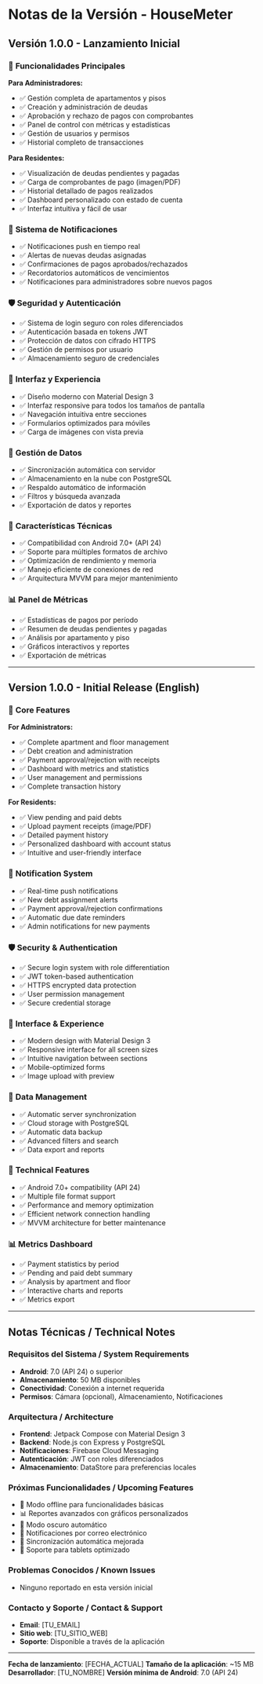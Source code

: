 # Notas de la Versión - HouseMeter

## Versión 1.0.0 - Lanzamiento Inicial

### 🏢 **Funcionalidades Principales**

**Para Administradores:**
- ✅ Gestión completa de apartamentos y pisos
- ✅ Creación y administración de deudas
- ✅ Aprobación y rechazo de pagos con comprobantes
- ✅ Panel de control con métricas y estadísticas
- ✅ Gestión de usuarios y permisos
- ✅ Historial completo de transacciones

**Para Residentes:**
- ✅ Visualización de deudas pendientes y pagadas
- ✅ Carga de comprobantes de pago (imagen/PDF)
- ✅ Historial detallado de pagos realizados
- ✅ Dashboard personalizado con estado de cuenta
- ✅ Interfaz intuitiva y fácil de usar

### 🔔 **Sistema de Notificaciones**
- ✅ Notificaciones push en tiempo real
- ✅ Alertas de nuevas deudas asignadas
- ✅ Confirmaciones de pagos aprobados/rechazados
- ✅ Recordatorios automáticos de vencimientos
- ✅ Notificaciones para administradores sobre nuevos pagos

### 🛡️ **Seguridad y Autenticación**
- ✅ Sistema de login seguro con roles diferenciados
- ✅ Autenticación basada en tokens JWT
- ✅ Protección de datos con cifrado HTTPS
- ✅ Gestión de permisos por usuario
- ✅ Almacenamiento seguro de credenciales

### 📱 **Interfaz y Experiencia**
- ✅ Diseño moderno con Material Design 3
- ✅ Interfaz responsive para todos los tamaños de pantalla
- ✅ Navegación intuitiva entre secciones
- ✅ Formularios optimizados para móviles
- ✅ Carga de imágenes con vista previa

### 💾 **Gestión de Datos**
- ✅ Sincronización automática con servidor
- ✅ Almacenamiento en la nube con PostgreSQL
- ✅ Respaldo automático de información
- ✅ Filtros y búsqueda avanzada
- ✅ Exportación de datos y reportes

### 🔧 **Características Técnicas**
- ✅ Compatibilidad con Android 7.0+ (API 24)
- ✅ Soporte para múltiples formatos de archivo
- ✅ Optimización de rendimiento y memoria
- ✅ Manejo eficiente de conexiones de red
- ✅ Arquitectura MVVM para mejor mantenimiento

### 📊 **Panel de Métricas**
- ✅ Estadísticas de pagos por período
- ✅ Resumen de deudas pendientes y pagadas
- ✅ Análisis por apartamento y piso
- ✅ Gráficos interactivos y reportes
- ✅ Exportación de métricas

---

## Version 1.0.0 - Initial Release (English)

### 🏢 **Core Features**

**For Administrators:**
- ✅ Complete apartment and floor management
- ✅ Debt creation and administration
- ✅ Payment approval/rejection with receipts
- ✅ Dashboard with metrics and statistics
- ✅ User management and permissions
- ✅ Complete transaction history

**For Residents:**
- ✅ View pending and paid debts
- ✅ Upload payment receipts (image/PDF)
- ✅ Detailed payment history
- ✅ Personalized dashboard with account status
- ✅ Intuitive and user-friendly interface

### 🔔 **Notification System**
- ✅ Real-time push notifications
- ✅ New debt assignment alerts
- ✅ Payment approval/rejection confirmations
- ✅ Automatic due date reminders
- ✅ Admin notifications for new payments

### 🛡️ **Security & Authentication**
- ✅ Secure login system with role differentiation
- ✅ JWT token-based authentication
- ✅ HTTPS encrypted data protection
- ✅ User permission management
- ✅ Secure credential storage

### 📱 **Interface & Experience**
- ✅ Modern design with Material Design 3
- ✅ Responsive interface for all screen sizes
- ✅ Intuitive navigation between sections
- ✅ Mobile-optimized forms
- ✅ Image upload with preview

### 💾 **Data Management**
- ✅ Automatic server synchronization
- ✅ Cloud storage with PostgreSQL
- ✅ Automatic data backup
- ✅ Advanced filters and search
- ✅ Data export and reports

### 🔧 **Technical Features**
- ✅ Android 7.0+ compatibility (API 24)
- ✅ Multiple file format support
- ✅ Performance and memory optimization
- ✅ Efficient network connection handling
- ✅ MVVM architecture for better maintenance

### 📊 **Metrics Dashboard**
- ✅ Payment statistics by period
- ✅ Pending and paid debt summary
- ✅ Analysis by apartment and floor
- ✅ Interactive charts and reports
- ✅ Metrics export

---

## Notas Técnicas / Technical Notes

### Requisitos del Sistema / System Requirements
- **Android**: 7.0 (API 24) o superior
- **Almacenamiento**: 50 MB disponibles
- **Conectividad**: Conexión a internet requerida
- **Permisos**: Cámara (opcional), Almacenamiento, Notificaciones

### Arquitectura / Architecture
- **Frontend**: Jetpack Compose con Material Design 3
- **Backend**: Node.js con Express y PostgreSQL
- **Notificaciones**: Firebase Cloud Messaging
- **Autenticación**: JWT con roles diferenciados
- **Almacenamiento**: DataStore para preferencias locales

### Próximas Funcionalidades / Upcoming Features
- 🔄 Modo offline para funcionalidades básicas
- 📊 Reportes avanzados con gráficos personalizados
- 🌙 Modo oscuro automático
- 📧 Notificaciones por correo electrónico
- 🔄 Sincronización automática mejorada
- 📱 Soporte para tablets optimizado

### Problemas Conocidos / Known Issues
- Ninguno reportado en esta versión inicial

### Contacto y Soporte / Contact & Support
- **Email**: [TU_EMAIL]
- **Sitio web**: [TU_SITIO_WEB]
- **Soporte**: Disponible a través de la aplicación

---

**Fecha de lanzamiento**: [FECHA_ACTUAL]
**Tamaño de la aplicación**: ~15 MB
**Desarrollador**: [TU_NOMBRE]
**Versión mínima de Android**: 7.0 (API 24)